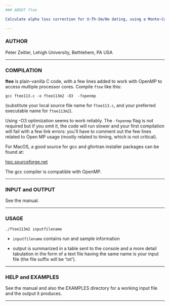 ```yaml
---
### ABOUT ftee

Calculate alpha loss correction for U-Th-Sm/He dating, using a Monte-Carlo model for several symmetrical geometries for apatite, zircon, titanite/sphene, monazite and rutile. The geometries are: ellipsoid (includes sphere); cylinder and flattened cylinder (pinacoidal only); and tetragonal prism (pinacoidal or with optional pyramidal terminations; includes cube). The current version is 1.13.

---
```

### AUTHOR

Peter Zeitler, Lehigh University, Bethlehem, PA USA

---
### COMPILATION

**ftee** is plain-vanilla C code, with a few lines added to work with OpenMP to access multiple processor cores. Compile `ftee` like this:

`gcc ftee113.c -o ftee113m2 -O3  -fopenmp`

(substitute your local source file name for `ftee113.c`, and your preferred executable name for `ftee113m2`).

Using -O3 optimization seems to work reliably. The `-fopenmp` flag is not required but if you omit it, the code will run slower and your first compilation will fail with a few link errors: you'll have to comment out the few lines related to Open MP usage (mostly related to timing, which is not critical).

For MacOS, a good source for gcc and gfortran installer packages can be found at:

[hpc.sourceforge.net](https://hpc.sourceforge.net)

The gcc compiler is compatible with OpenMP.


---
### INPUT and OUTPUT

See the manual.

---
### USAGE

`./ftee113m2 inputfilename`

- `inputfilename` contains run and sample information 

- output is summarized in a table sent to the console and a more detail tabulation in the form of a text file having the same name is your input file (the file suffix will be 'txt'). 

---
### HELP and EXAMPLES

See the manual and also the EXAMPLES directory for a working input file and the output it produces.

---
